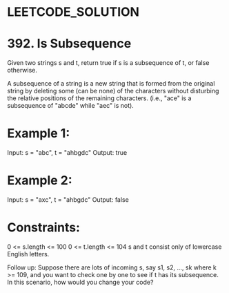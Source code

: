 # LEETCODE_SOLUTION 

# 392. Is Subsequence

Given two strings s and t, return true if s is a subsequence of t, or false otherwise.

A subsequence of a string is a new string that is formed from the original string by deleting some (can be none) of the characters without disturbing the relative positions of the remaining characters. (i.e., "ace" is a subsequence of "abcde" while "aec" is not).

# Example 1:

Input: s = "abc", t = "ahbgdc"
Output: true

# Example 2:

Input: s = "axc", t = "ahbgdc"
Output: false

# Constraints:

0 <= s.length <= 100
0 <= t.length <= 104
s and t consist only of lowercase English letters.
 

Follow up: Suppose there are lots of incoming s, say s1, s2, ..., sk where k >= 109, and you want to check one by one to see if t has its subsequence. In this scenario, how would you change your code?